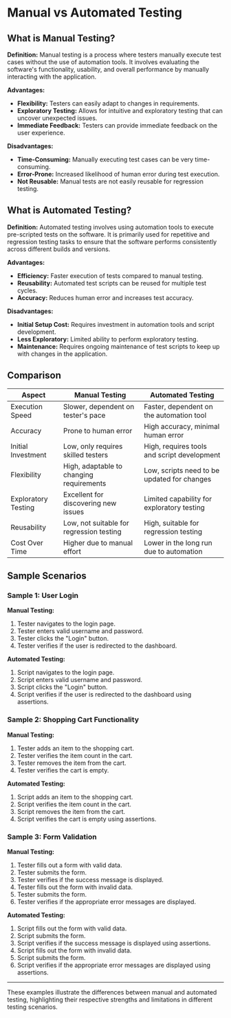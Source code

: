 # Manual vs Automated Testing

## What is Manual Testing?

**Definition:**
Manual testing is a process where testers manually execute test cases without the use of automation tools. It involves evaluating the software's functionality, usability, and overall performance by manually interacting with the application.

**Advantages:**
- **Flexibility:** Testers can easily adapt to changes in requirements.
- **Exploratory Testing:** Allows for intuitive and exploratory testing that can uncover unexpected issues.
- **Immediate Feedback:** Testers can provide immediate feedback on the user experience.

**Disadvantages:**
- **Time-Consuming:** Manually executing test cases can be very time-consuming.
- **Error-Prone:** Increased likelihood of human error during test execution.
- **Not Reusable:** Manual tests are not easily reusable for regression testing.

## What is Automated Testing?

**Definition:**
Automated testing involves using automation tools to execute pre-scripted tests on the software. It is primarily used for repetitive and regression testing tasks to ensure that the software performs consistently across different builds and versions.

**Advantages:**
- **Efficiency:** Faster execution of tests compared to manual testing.
- **Reusability:** Automated test scripts can be reused for multiple test cycles.
- **Accuracy:** Reduces human error and increases test accuracy.

**Disadvantages:**
- **Initial Setup Cost:** Requires investment in automation tools and script development.
- **Less Exploratory:** Limited ability to perform exploratory testing.
- **Maintenance:** Requires ongoing maintenance of test scripts to keep up with changes in the application.

## Comparison

| Aspect               | Manual Testing                             | Automated Testing                        |
|----------------------|--------------------------------------------|------------------------------------------|
| Execution Speed      | Slower, dependent on tester's pace         | Faster, dependent on the automation tool |
| Accuracy             | Prone to human error                       | High accuracy, minimal human error       |
| Initial Investment   | Low, only requires skilled testers         | High, requires tools and script development |
| Flexibility          | High, adaptable to changing requirements   | Low, scripts need to be updated for changes |
| Exploratory Testing  | Excellent for discovering new issues       | Limited capability for exploratory testing |
| Reusability          | Low, not suitable for regression testing   | High, suitable for regression testing    |
| Cost Over Time       | Higher due to manual effort                | Lower in the long run due to automation |

## Sample Scenarios

### Sample 1: User Login

**Manual Testing:**
1. Tester navigates to the login page.
2. Tester enters valid username and password.
3. Tester clicks the "Login" button.
4. Tester verifies if the user is redirected to the dashboard.

**Automated Testing:**
1. Script navigates to the login page.
2. Script enters valid username and password.
3. Script clicks the "Login" button.
4. Script verifies if the user is redirected to the dashboard using assertions.

### Sample 2: Shopping Cart Functionality

**Manual Testing:**
1. Tester adds an item to the shopping cart.
2. Tester verifies the item count in the cart.
3. Tester removes the item from the cart.
4. Tester verifies the cart is empty.

**Automated Testing:**
1. Script adds an item to the shopping cart.
2. Script verifies the item count in the cart.
3. Script removes the item from the cart.
4. Script verifies the cart is empty using assertions.

### Sample 3: Form Validation

**Manual Testing:**
1. Tester fills out a form with valid data.
2. Tester submits the form.
3. Tester verifies if the success message is displayed.
4. Tester fills out the form with invalid data.
5. Tester submits the form.
6. Tester verifies if the appropriate error messages are displayed.

**Automated Testing:**
1. Script fills out the form with valid data.
2. Script submits the form.
3. Script verifies if the success message is displayed using assertions.
4. Script fills out the form with invalid data.
5. Script submits the form.
6. Script verifies if the appropriate error messages are displayed using assertions.

---

These examples illustrate the differences between manual and automated testing, highlighting their respective strengths and limitations in different testing scenarios.
